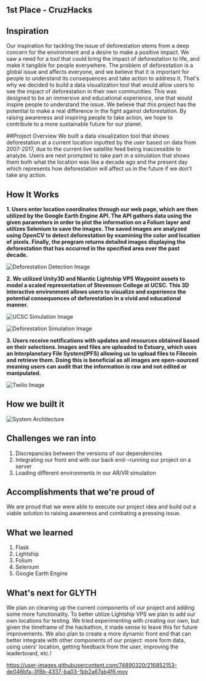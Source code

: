 ## 1st Place - CruzHacks

## Inspiration
Our inspiration for tackling the issue of deforestation stems from a deep concern for the environment and a desire to make a positive impact. We saw a need for a tool that could bring the impact of deforestation to life, and make it tangible for people everywhere. The problem of deforestation is a global issue and affects everyone, and we believe that it is important for people to understand its consequences and take action to address it. That's why we decided to build a data visualization tool that would allow users to see the impact of deforestation in their own communities. This was designed to be an immersive and educational experience, one that would inspire people to understand the issue. We believe that this project has the potential to make a real difference in the fight against deforestation. By raising awareness and inspiring people to take action, we hope to contribute to a more sustainable future for our planet.

##Project Overview
We built a data visualization tool that shows deforestation at a current location inputted by the user based on data from 2007-2017, due to the current live satellite feed being inaccessible to analyze. Users are next prompted to take part in a simulation that shows them both what the location was like a decade ago and the present day which represents how deforestation will affect us in the future if we don't take any action.

## How It Works
**1. Users enter location coordinates through our web page, which are then utilized by the Google Earth Engine API. The API gathers data using the given parameters in order to plot the information on a Folium layer and utilizes Selenium to save the images. The saved images are analyzed using OpenCV to detect deforestation by examining the color and location of pixels. Finally, the program returns detailed images displaying the deforestation that has occurred in the specified area over the past decade.**

![Deforestation Detection Image](https://gateway.estuary.tech/gw/ipfs/bafkreicfdr5xod7toa4wwx5wyiuev6vzyed7c5v4fkzsw427sh2oeb7ofu)

**2. We utilized Unity3D and Niantic Lightship VPS Waypoint assets to model a scaled representation of Stevenson College at UCSC. This 3D interactive environment allows users to visualize and experience the potential consequences of deforestation in a vivid and educational manner.**

![UCSC Simulation Image](https://gateway.estuary.tech/gw/ipfs/bafkreia2zsbxrqkcvwo2g6zea2gjouppclvjcbzc2alfa6pyf3yxtwuzqu)

![Deforestation Simulation Image](https://gateway.estuary.tech/gw/ipfs/bafkreigfjfrsb3v4ymkp3o44scg7dhrkcahmugwes7bmje2t7t5vi6khxy)

**3. Users receive notifications with updates and resources obtained based on their selections. Images and files are uploaded to Estuary, which uses an Interplanetary File System(IPFS) allowing us to upload files to Filecoin and retrieve them. Doing this is beneficial as all images are open-sourced meaning users can audit that the information is raw and not edited or manipulated.**

![Twilio Image](https://gateway.estuary.tech/gw/ipfs/bafkreifpolkjzfc7g7vdd6pipnqsmpkkeulr4nnol6u7uufk7mvy7w5mpi)

## How we built it
![System Architecture](https://gateway.estuary.tech/gw/ipfs/bafkreibnptrlvnpasaybs4cx2nsj5kkqcyyqcqsj32ypvswb72hagwc2ti)



## Challenges we ran into
1. Discrepancies between the versions of our dependencies 
2. Integrating our front end with our back end--running our project on a server 
3. Loading different environments in our AR/VR simulation

## Accomplishments that we're proud of
We are proud that we were able to execute our project idea and build out a viable solution to raising awareness and combating a pressing issue.

## What we learned
1. Flask
2. Lightship
3. Folium 
4. Selenium
5. Google Earth Engine

## What's next for GLYTH
We plan on cleaning up the current components of our project and adding some more functionality. To better utilize Lightship VPS we plan to add our own locations for testing. We tried experimenting with creating our own, but given the timeframe of the hackathon, it made sense to leave this for future improvements. We also plan to create a more dynamic front end that can better integrate with other components of our project: more form data, using users' location, getting feedback from the user, improving the leaderboard, etc.!



https://user-images.githubusercontent.com/74890320/216852153-de046bfa-3f8b-4337-ba03-1bb2a67ab4f6.mov


